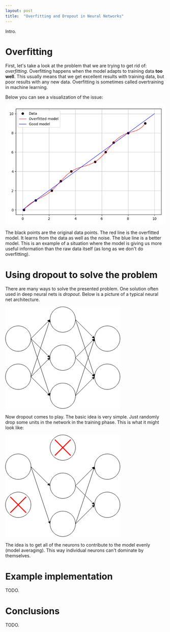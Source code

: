 ```yaml
---
layout: post
title:  "Overfitting and Dropout in Neural Networks"
---
```


Intro.

# Overfitting

First, let's take a look at the problem that we are trying to get rid of:
*overfitting*. Overfitting happens when the model adapts to training data
**too well**. This usually means that we get excellent results with training
data, but poor results with any new data. Overfitting is sometimes called
overtraining in machine learning.

Below you can see a visualization of the issue:

![Overfitting][fig_overfitting]

The black points are the original data points. The red line is the overfitted
model. It learns from the data as well as the noise. The blue line is a better
model. This is an example of a situation where the model is giving us more
useful information than the raw data itself (as long as we don't do
overfitting).

# Using dropout to solve the problem

There are many ways to solve the presented problem. One solution often used
in deep neural nets is *dropout*. Below is a picture of a typical neural net
architecture.

![Neural net][fig_nnet]

Now dropout comes to play. The basic idea is very simple. Just randomly
drop some units in the network in the training phase. This is what it might
look like:

![Neural net with dropout][fig_nnet_dropout]

The idea is to get all of the neurons to contribute to the model evenly (model
averaging). This way individual neurons can't dominate by themselves.

# Example implementation

TODO.

# Conclusions

TODO.

[fig_overfitting]: /assets/dropout/overfitting.png
[fig_nnet]: /assets/dropout/nnet_no_dropout.png
[fig_nnet_dropout]: /assets/dropout/nnet_dropout.png
